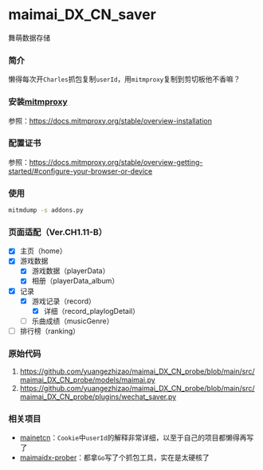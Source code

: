 # maimai_DX_CN_saver

舞萌数据存储

### 简介

懒得每次开`Charles`抓包复制`userId`，用`mitmproxy`复制到剪切板他不香嘛？

### 安装[mitmproxy](https://github.com/mitmproxy/mitmproxy)

参照：https://docs.mitmproxy.org/stable/overview-installation

### 配置证书

参照：https://docs.mitmproxy.org/stable/overview-getting-started/#configure-your-browser-or-device

### 使用

``` bash
mitmdump -s addons.py
```

### 页面适配（Ver.CH1.11-B）

- [x] 主页（home）
- [x] 游戏数据
    - [x] 游戏数据（playerData）
    - [x] 相册（playerData_album）
- [x] 记录
    - [x] 游戏记录（record）
        - [x] 详细（record_playlogDetail）
    - [ ] 乐曲成绩（musicGenre）
- [ ] 排行榜（ranking）

### 原始代码

1. https://github.com/yuangezhizao/maimai_DX_CN_probe/blob/main/src/maimai_DX_CN_probe/models/maimai.py
2. https://github.com/yuangezhizao/maimai_DX_CN_probe/blob/main/src/maimai_DX_CN_probe/plugins/wechat_saver.py

### 相关项目

- [mainetcn](https://github.com/Astrian/mainetcn)：`Cookie`中`userId`的解释非常详细，以至于自己的项目都懒得再写了
- [maimaidx-prober](https://github.com/Diving-Fish/maimaidx-prober)：都拿`Go`写了个抓包工具，实在是太硬核了
